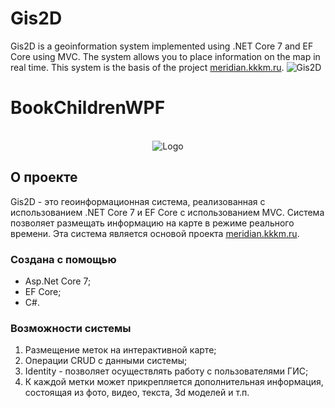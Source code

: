 # Gis2D
Gis2D is a geoinformation system implemented using .NET Core 7 and EF Core using MVC. The system allows you to place information on the map in real time. This system is the basis of the project [meridian.kkkm.ru](https://meridian.kkkm.ru/).
![Gis2D](https://github.com/Alexander124rus/Gis2D/assets/25473119/a6a6836d-1c32-48a7-a795-fff6b01d7fe0)
# BookChildrenWPF
<!-- PROJECT LOGO -->
<br />
<div align="center">
  <img src="https://github.com/Alexander124rus/Gis2D/assets/25473119/a6a6836d-1c32-48a7-a795-fff6b01d7fe0" alt="Logo">
</div>

<!-- ABOUT THE PROJECT -->
## О проекте

Gis2D - это геоинформационная система, реализованная с использованием .NET Core 7 и EF Core с использованием MVC. Система позволяет размещать информацию на карте в режиме реального времени. Эта система является основой проекта [meridian.kkkm.ru](https://meridian.kkkm.ru/).

### Создана с помощью

* Asp.Net Core 7;
* EF Core;
* C#.

### Возможности системы

1. Размещение меток на интерактивной карте;
2. Операции CRUD с данными системы;
3. Identity - позволяет осуществлять работу с пользователями ГИС;
4. К каждой метки может прикрепляется дополнительная информация, состоящая из фото, видео, текста, 3d моделей и т.п.
